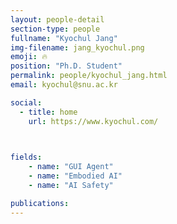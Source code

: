 ```yaml
---
layout: people-detail
section-type: people
fullname: "Kyochul Jang"
img-filename: jang_kyochul.png
emoji: 🔥
position: "Ph.D. Student"
permalink: people/kyochul_jang.html
email: kyochul@snu.ac.kr

social:
  - title: home
    url: https://www.kyochul.com/
    


fields:
    - name: "GUI Agent"
    - name: "Embodied AI"
    - name: "AI Safety"

publications:
---
```

